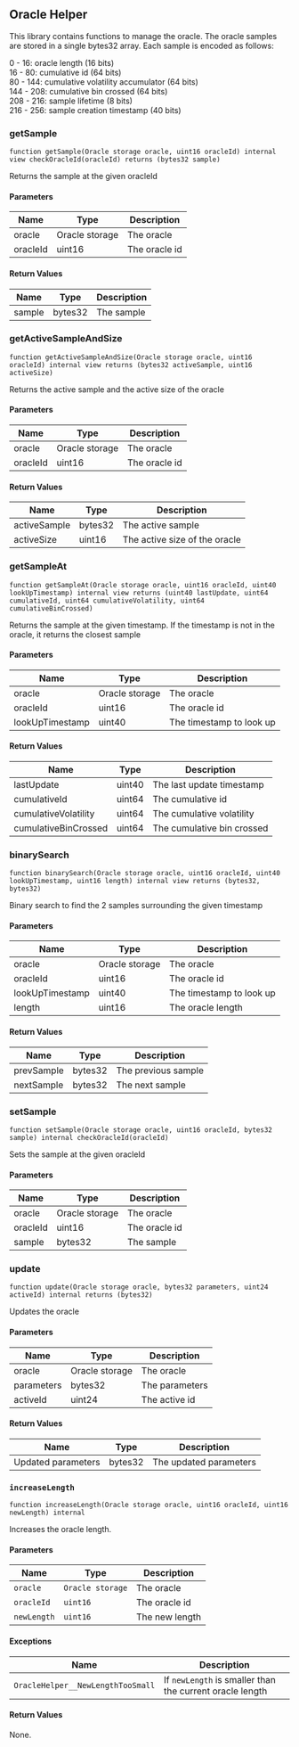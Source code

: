 ## Oracle Helper

This library contains functions to manage the oracle. The oracle samples are stored in a single bytes32 array. Each sample is encoded as follows: <br>

0 - 16: oracle length (16 bits)<br>
16 - 80: cumulative id (64 bits)<br>
80 - 144: cumulative volatility accumulator (64 bits)<br>
144 - 208: cumulative bin crossed (64 bits)<br>
208 - 216: sample lifetime (8 bits)<br>
216 - 256: sample creation timestamp (40 bits)<br>

### getSample

```solidity
function getSample(Oracle storage oracle, uint16 oracleId) internal view checkOracleId(oracleId) returns (bytes32 sample)
```

Returns the sample at the given oracleId

#### Parameters

| Name | Type | Description |
| ---- | ---- | ----------- |
| oracle | Oracle storage | The oracle |
| oracleId | uint16 | The oracle id |

#### Return Values

| Name | Type | Description |
| ---- | ---- | ----------- |
| sample | bytes32 | The sample |

### getActiveSampleAndSize

```solidity
function getActiveSampleAndSize(Oracle storage oracle, uint16 oracleId) internal view returns (bytes32 activeSample, uint16 activeSize)
```

Returns the active sample and the active size of the oracle

#### Parameters

| Name | Type | Description |
| ---- | ---- | ----------- |
| oracle | Oracle storage | The oracle |
| oracleId | uint16 | The oracle id |

#### Return Values

| Name | Type | Description |
| ---- | ---- | ----------- |
| activeSample | bytes32 | The active sample |
| activeSize | uint16 | The active size of the oracle |

### getSampleAt

```solidity
function getSampleAt(Oracle storage oracle, uint16 oracleId, uint40 lookUpTimestamp) internal view returns (uint40 lastUpdate, uint64 cumulativeId, uint64 cumulativeVolatility, uint64 cumulativeBinCrossed)
```

Returns the sample at the given timestamp. If the timestamp is not in the oracle, it returns the closest sample

#### Parameters

| Name | Type | Description |
| ---- | ---- | ----------- |
| oracle | Oracle storage | The oracle |
| oracleId | uint16 | The oracle id |
| lookUpTimestamp | uint40 | The timestamp to look up |

#### Return Values

| Name | Type | Description |
| ---- | ---- | ----------- |
| lastUpdate | uint40 | The last update timestamp |
| cumulativeId | uint64 | The cumulative id |
| cumulativeVolatility | uint64 | The cumulative volatility |
| cumulativeBinCrossed | uint64 | The cumulative bin crossed |

### binarySearch

```solidity
function binarySearch(Oracle storage oracle, uint16 oracleId, uint40 lookUpTimestamp, uint16 length) internal view returns (bytes32, bytes32)
```

Binary search to find the 2 samples surrounding the given timestamp

#### Parameters

| Name | Type | Description |
| ---- | ---- | ----------- |
| oracle | Oracle storage | The oracle |
| oracleId | uint16 | The oracle id |
| lookUpTimestamp | uint40 | The timestamp to look up |
| length | uint16 | The oracle length |

#### Return Values

| Name | Type | Description |
| ---- | ---- | ----------- |
| prevSample | bytes32 | The previous sample |
| nextSample | bytes32 | The next sample |

### setSample

```solidity
function setSample(Oracle storage oracle, uint16 oracleId, bytes32 sample) internal checkOracleId(oracleId)
```

Sets the sample at the given oracleId

#### Parameters

| Name | Type | Description |
| ---- | ---- | ----------- |
| oracle | Oracle storage | The oracle |
| oracleId | uint16 | The oracle id |
| sample | bytes32 | The sample |

### update

```solidity
function update(Oracle storage oracle, bytes32 parameters, uint24 activeId) internal returns (bytes32)
```

Updates the oracle

#### Parameters

| Name | Type | Description |
| ---- | ---- | ----------- |
| oracle | Oracle storage | The oracle |
| parameters | bytes32 | The parameters |
| activeId | uint24 | The active id |

#### Return Values

| Name | Type | Description |
| ---- | ---- | ----------- |
| Updated parameters | bytes32 | The updated parameters |

### `increaseLength`

```solidity
function increaseLength(Oracle storage oracle, uint16 oracleId, uint16 newLength) internal
```

Increases the oracle length.

#### Parameters

| Name | Type | Description |
| ---- | ---- | ----------- |
| `oracle` | `Oracle storage` | The oracle |
| `oracleId` | `uint16` | The oracle id |
| `newLength` | `uint16` | The new length |

#### Exceptions

| Name | Description |
| ---- | ----------- |
| `OracleHelper__NewLengthTooSmall` | If `newLength` is smaller than the current oracle length |

#### Return Values

None.